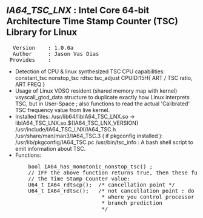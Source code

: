 <b><i><small>IA64_TSC_LNX</i> : Intel Core 64-bit Architecture Time Stamp Counter (TSC) Library for Linux</small></b>
===
<pre>
  Version    : 1.0.0a  
  Author     : Jason Vas Dias<jason.vas.dias@gmail.com>  
 Provides    :
</pre> 
 <ul>
 <li> Detection of CPU & linux synthesized TSC CPU capabilities:  
      constant_tsc nonstop_tsc rdtsc tsc_adjust CPUID:15H{ ART / TSC ratio, ART FREQ }  
 <li> Usage of Linux VDSO resident (shared memory map with kernel)  
      vsyscall_gtod_data structure to duplicate exactly how Linux  
      interprets TSC, but in User-Space ; also functions to read  
      the actual 'Calibrated' TSC frequency value from live kernel.  
 <li> Installed files:  
    /usr/lib64/libIA64_TSC_LNX.so -> libIA64_TSC_LNX.so.${IA64_TSC_LNX_VERSION}  
    /usr/include/IA64_TSC_LNX/IA64_TSC.h  
    /usr/share/man/man3/IA64_TSC.3  
    ( if pkgconfig installed ):  
    /usr/lib/pkgconfig/IA64_TSC.pc  
    /usr/bin/tsc_info : A bash shell script to emit information about TSC.  
 <li> Functions:
 <pre>
    bool IA64_has_monotonic_nonstop_tsc() ;  
    // IFF the above function returns true, then these functions return  
    // the Time Stamp Counter value:  
    U64_t IA64_rdtscp();  /* cancellation point */  
    U64_t IA64_rdtsc();   /* not cancellation point : do not use outside assembler  
                           * where you control processor pipelining & speculative  
                           * branch prediction  
                           */
 <pre>                     
 </ul>

